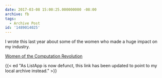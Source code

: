 ```yaml
---
date: 2017-03-08 15:00:25.000000000 -08:00
archive: fb
tags: 
  - Archive Post
id: '1489014025'
---
```


I wrote this last year about some of the women who made a huge impact on my industry.

[Women of the Computation Revolution](/archive/listapp/women-of-the-computation-revolution/)

{{< ed "As ListApp is now defunct, this link has been updated to point to my local archive instead." >}}